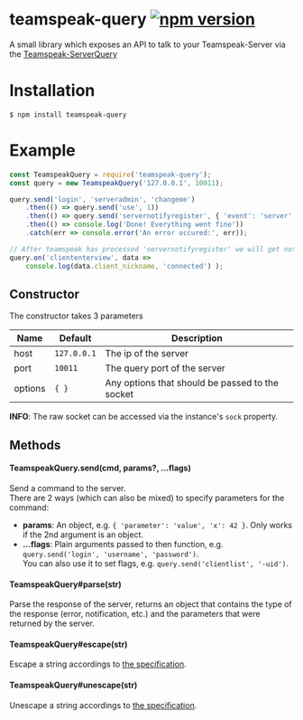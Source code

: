 # teamspeak-query [![npm version](https://badge.fury.io/js/teamspeak-query.svg)](https://badge.fury.io/js/teamspeak-query)
A small library which exposes an API to talk to your Teamspeak-Server via the [Teamspeak-ServerQuery](http://media.teamspeak.com/ts3_literature/TeamSpeak%203%20Server%20Query%20Manual.pdf)

# Installation
```shell
$ npm install teamspeak-query
```

# Example
```javascript
const TeamspeakQuery = require('teamspeak-query');
const query = new TeamspeakQuery('127.0.0.1', 10011);

query.send('login', 'serveradmin', 'changeme')
	.then(() => query.send('use', 1))
	.then(() => query.send('servernotifyregister', { 'event': 'server' }))
	.then(() => console.log('Done! Everything went fine'))
	.catch(err => console.error('An error occured:', err));

// After teamspeak has processed 'servernotifyregister' we will get notified about any connections
query.on('cliententerview', data =>
	console.log(data.client_nickname, 'connected') );
```

## Constructor
The constructor takes 3 parameters  

| Name    | Default     | Description                                     |
| ------- | ----------- | ----------------------------------------------- |
| host    | `127.0.0.1` | The ip of the server                            |
| port    | `10011`     | The query port of the server                    |
| options | `{ }`       | Any options that should be passed to the socket |

**INFO**: The raw socket can be accessed via the instance's `sock` property.


## Methods
#### TeamspeakQuery.send(cmd, params?, ...flags)
Send a command to the server.  
There are 2 ways (which can also be mixed) to specify parameters for the command:
* **params**: An object, e.g. `{ 'parameter': 'value', 'x': 42 }`. Only works if the 2nd argument is an object.
* **...flags**: Plain arguments passed to then function, e.g. `query.send('login', 'username', 'password')`.  
You can also use it to set flags, e.g. `query.send('clientlist', '-uid')`.

#### TeamspeakQuery#parse(str)
Parse the response of the server, returns an object that contains the type of the response (error, notification, etc.) and 
the parameters that were returned by the server.

#### TeamspeakQuery#escape(str)
Escape a string accordings to [the specification](http://media.teamspeak.com/ts3_literature/TeamSpeak%203%20Server%20Query%20Manual.pdf#page=5).

#### TeamspeakQuery#unescape(str)
Unescape a string accordings to [the specification](http://media.teamspeak.com/ts3_literature/TeamSpeak%203%20Server%20Query%20Manual.pdf#page=5).